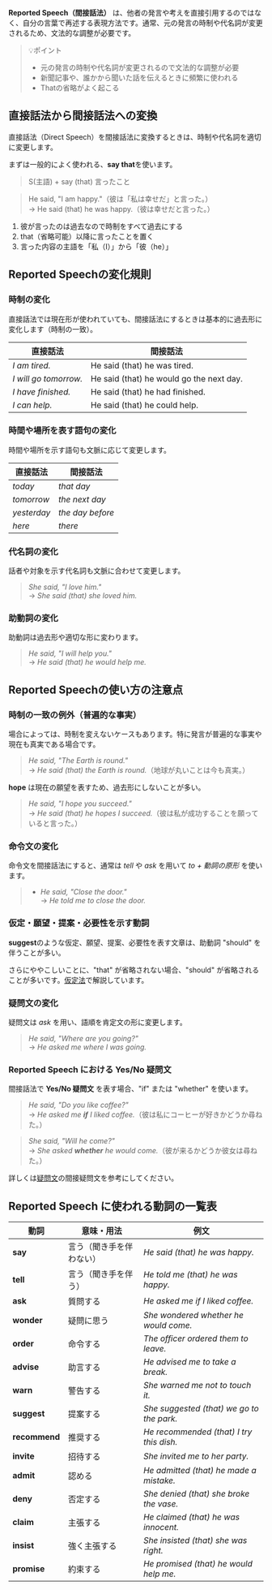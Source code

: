 **Reported Speech（間接話法）** は、他者の発言や考えを直接引用するのではなく、自分の言葉で再述する表現方法です。通常、元の発言の時制や代名詞が変更されるため、文法的な調整が必要です。

> 💡ポイント
> - 元の発言の時制や代名詞が変更されるので文法的な調整が必要
> - 新聞記事や、誰かから聞いた話を伝えるときに頻繁に使われる
> - Thatの省略がよく起こる

## 直接話法から間接話法への変換
直接話法（Direct Speech）を間接話法に変換するときは、時制や代名詞を適切に変更します。

まずは一般的によく使われる、**say that**を使います。

> S(主語) + say (that) 言ったこと

> He said, "I am happy."（彼は「私は幸せだ」と言った。）  
> → He said (that) he was happy.（彼は幸せだと言った。）

1. 彼が言ったのは過去なので時制をすべて過去にする
2. that（省略可能）以降に言ったことを置く
3. 言った内容の主語を「私（I）」から「彼（he）」

## Reported Speechの変化規則

### 時制の変化
直接話法では現在形が使われていても、間接話法にするときは基本的に過去形に変化します（時制の一致）。

| 直接話法          | 間接話法                             |
| --------------------- | ---------------------------------------- |
| *I am tired.*         | He said (that) he was tired.             |
| *I will go tomorrow.* | He said (that) he would go the next day. |
| *I have finished.*    | He said (that) he had finished.          |
| *I can help.*         | He said (that) he could help.            |

### 時間や場所を表す語句の変化
時間や場所を示す語句も文脈に応じて変更します。

| 直接話法 | 間接話法     |
| ------------ | ---------------- |
| *today*      | *that day*       |
| *tomorrow*   | *the next day*   |
| *yesterday*  | *the day before* |
| *here*       | *there*          |

### 代名詞の変化
話者や対象を示す代名詞も文脈に合わせて変更します。  
> *She said, "I love him."*  
>  → *She said (that) she loved him.*

### 助動詞の変化
助動詞は過去形や適切な形に変わります。
> *He said, "I will help you."*  
> → *He said (that) he would help me.*

## Reported Speechの使い方の注意点

### 時制の一致の例外（普遍的な事実）
場合によっては、時制を変えないケースもあります。特に発言が普遍的な事実や現在も真実である場合です。

> *He said, "The Earth is round."*  
>  → *He said (that) the Earth is round.*（地球が丸いことは今も真実。）

**hope** は現在の願望を表すため、過去形にしないことが多い。
> *He said, "I hope you succeed."*  
> → *He said (that) he hopes I succeed.*（彼は私が成功することを願っていると言った。）

### 命令文の変化
命令文を間接話法にすると、通常は *tell* や *ask* を用いて *to + 動詞の原形* を使います。
> - *He said, "Close the door."*  
> → *He told me to close the door.*

### 仮定・願望・提案・必要性を示す動詞
**suggest**のような仮定、願望、提案、必要性を表す文章は、助動詞 "should" を伴うことが多い。

さらにややこしいことに、"that" が省略されない場合、"should" が省略されることが多いです。[仮定法](/grammar/subjunctive-mood)で解説しています。

### 疑問文の変化
疑問文は *ask* を用い、語順を肯定文の形に変更します。
> *He said, "Where are you going?"*  
> → *He asked me where I was going.*

### Reported Speech における Yes/No 疑問文
間接話法で **Yes/No 疑問文** を表す場合、"if" または "whether" を使います。 

> *He said, "Do you like coffee?"*  
> → *He asked me **if** I liked coffee.*（彼は私にコーヒーが好きかどうか尋ねた。）

> *She said, "Will he come?"*  
> → *She asked **whether** he would come.*（彼が来るかどうか彼女は尋ねた。）

詳しくは[疑問文](/grammar/interrogative-sentences)の間接疑問文を参考にしてください。

## Reported Speech に使われる動詞の一覧表
| 動詞      | 意味・用法           | 例文                                  |
| ------------- | ------------------------ | ----------------------------------------- |
| **say**       | 言う（聞き手を伴わない） | *He said (that) he was happy.*            |
| **tell**      | 言う（聞き手を伴う）     | *He told me (that) he was happy.*         |
| **ask**       | 質問する                 | *He asked me if I liked coffee.*          |
| **wonder**    | 疑問に思う               | *She wondered whether he would come.*     |
| **order**     | 命令する                 | *The officer ordered them to leave.*      |
| **advise**    | 助言する                 | *He advised me to take a break.*          |
| **warn**      | 警告する                 | *She warned me not to touch it.*          |
| **suggest**   | 提案する                 | *She suggested (that) we go to the park.* |
| **recommend** | 推奨する                 | *He recommended (that) I try this dish.*  |
| **invite**    | 招待する                 | *She invited me to her party.*            |
| **admit**     | 認める                   | *He admitted (that) he made a mistake.*   |
| **deny**      | 否定する                 | *She denied (that) she broke the vase.*   |
| **claim**     | 主張する                 | *He claimed (that) he was innocent.*      |
| **insist**    | 強く主張する             | *She insisted (that) she was right.*      |
| **promise**   | 約束する                 | *He promised (that) he would help me.*    |
